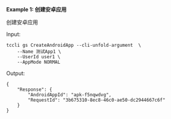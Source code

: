 **Example 1: 创建安卓应用**

创建安卓应用

Input: 

```
tccli gs CreateAndroidApp --cli-unfold-argument  \
    --Name 测试App1 \
    --UserId user1 \
    --AppMode NORMAL
```

Output: 
```
{
    "Response": {
        "AndroidAppId": "apk-f5nqwdvg",
        "RequestId": "3b675310-8ec8-46c0-ae50-dc2944667c6f"
    }
}
```

